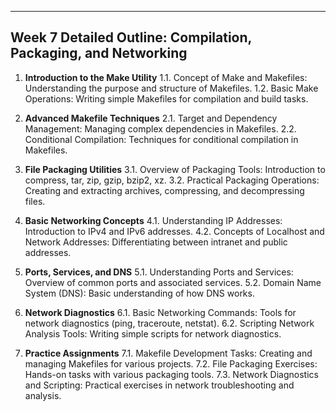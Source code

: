 ---
## Week 7 Detailed Outline: Compilation, Packaging, and Networking

1. **Introduction to the Make Utility**
    1.1. Concept of Make and Makefiles: Understanding the purpose and structure of Makefiles.
    1.2. Basic Make Operations: Writing simple Makefiles for compilation and build tasks.

2. **Advanced Makefile Techniques**
    2.1. Target and Dependency Management: Managing complex dependencies in Makefiles.
    2.2. Conditional Compilation: Techniques for conditional compilation in Makefiles.

3. **File Packaging Utilities**
    3.1. Overview of Packaging Tools: Introduction to compress, tar, zip, gzip, bzip2, xz.
    3.2. Practical Packaging Operations: Creating and extracting archives, compressing, and decompressing files.

4. **Basic Networking Concepts**
    4.1. Understanding IP Addresses: Introduction to IPv4 and IPv6 addresses.
    4.2. Concepts of Localhost and Network Addresses: Differentiating between intranet and public addresses.

5. **Ports, Services, and DNS**
    5.1. Understanding Ports and Services: Overview of common ports and associated services.
    5.2. Domain Name System (DNS): Basic understanding of how DNS works.

6. **Network Diagnostics**
    6.1. Basic Networking Commands: Tools for network diagnostics (ping, traceroute, netstat).
    6.2. Scripting Network Analysis Tools: Writing simple scripts for network diagnostics.

7. **Practice Assignments**
    7.1. Makefile Development Tasks: Creating and managing Makefiles for various projects.
    7.2. File Packaging Exercises: Hands-on tasks with various packaging tools.
    7.3. Network Diagnostics and Scripting: Practical exercises in network troubleshooting and analysis.
